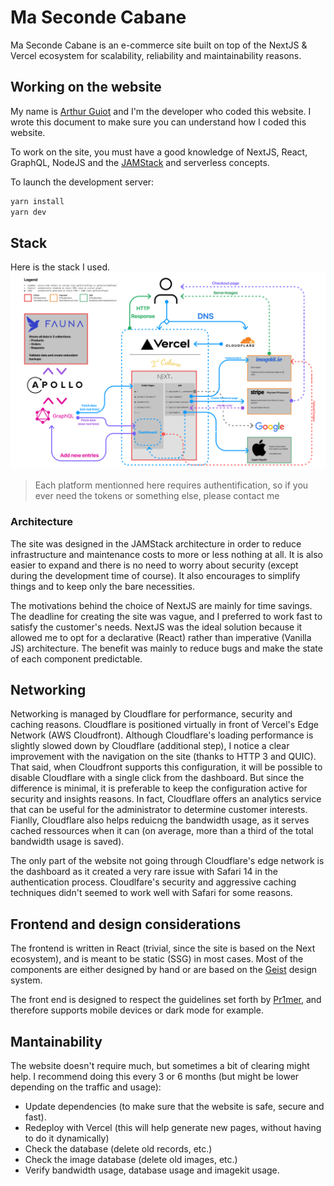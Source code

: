 # Ma Seconde Cabane
Ma Seconde Cabane is an e-commerce site built on top of the NextJS & Vercel ecosystem for scalability, reliability and maintainability reasons.

## Working on the website
My name is [Arthur Guiot](https://arguiot.com) and I'm the developer who coded this website. I wrote this document to make sure you can understand how I coded this website.

To work on the site, you must have a good knowledge of NextJS, React, GraphQL, NodeJS and the [JAMStack](https://jamstack.org) and serverless concepts.

To launch the development server:
```sh
yarn install
yarn dev
```

## Stack
Here is the stack I used.
![](./stack.jpg)

> Each platform mentionned here requires authentification, so if you ever need the tokens or something else, please contact me

### Architecture
The site was designed in the JAMStack architecture in order to reduce infrastructure and maintenance costs to more or less nothing at all. It is also easier to expand and there is no need to worry about security (except during the development time of course). It also encourages to simplify things and to keep only the bare necessities.

The motivations behind the choice of NextJS are mainly for time savings. The deadline for creating the site was vague, and I preferred to work fast to satisfy the customer's needs. NextJS was the ideal solution because it allowed me to opt for a declarative (React) rather than imperative (Vanilla JS) architecture. The benefit was mainly to reduce bugs and make the state of each component predictable.

## Networking
Networking is managed by Cloudflare for performance, security and caching reasons. Cloudflare is positioned virtually in front of Vercel's Edge Network (AWS Cloudfront). Although Cloudflare's loading performance is slightly slowed down by Cloudflare (additional step), I notice a clear improvement with the navigation on the site (thanks to HTTP 3 and QUIC). That said, when Cloudfront supports this configuration, it will be possible to disable Cloudflare with a single click from the dashboard. But since the difference is minimal, it is preferable to keep the configuration active for security and insights reasons. In fact, Cloudflare offers an analytics service that can be useful for the administrator to determine customer interests. Fianlly, Cloudflare also helps reduicng the bandwidth usage, as it serves cached ressources when it can (on average, more than a third of the total bandwidth usage is saved).

The only part of the website not going through Cloudflare's edge network is the dashboard as it created a very rare issue with Safari 14 in the authentication process. Cloudlfare's security and aggressive caching techniques didn't seemed to work well with Safari for some reasons.

## Frontend and design considerations
The frontend is written in React (trivial, since the site is based on the Next ecosystem), and is meant to be static (SSG) in most cases. Most of the components are either designed by hand or are based on the [Geist](https://geist-ui.dev) design system.

The front end is designed to respect the guidelines set forth by [Pr1mer](https://guidelines.pr1mer.tech), and therefore supports mobile devices or dark mode for example.

## Mantainability
The website doesn't require much, but sometimes a bit of clearing might help. I recommend doing this every 3 or 6 months (but might be lower depending on the traffic and usage):
- Update dependencies (to make sure that the website is safe, secure and fast).
- Redeploy with Vercel (this will help generate new pages, without having to do it dynamically)
- Check the database (delete old records, etc.)
- Check the image database (delete old images, etc.)
- Verify bandwidth usage, database usage and imagekit usage.